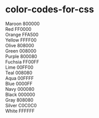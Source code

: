 # color-codes-for-css
Maroon	800000	
Red	FF0000	
Orange	FFA500	
Yellow	FFFF00	
Olive	808000	
Green	008000	
Purple	800080	
Fuchsia	FF00FF	
Lime	00FF00	
Teal	008080	
Aqua	00FFFF	
Blue	0000FF	
Navy	000080	
Black	000000	
Gray	808080	
Silver	C0C0C0	
White	FFFFFF	

